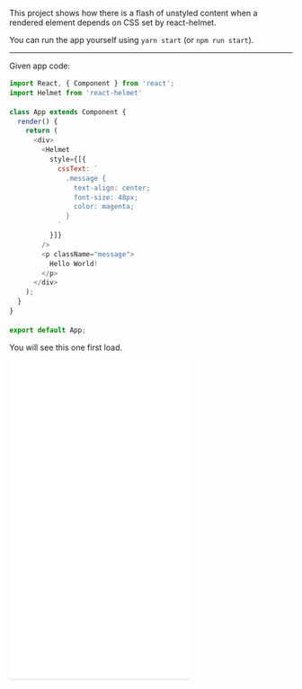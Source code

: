 This project shows how there is a flash of unstyled content when a rendered element depends on CSS set by react-helmet.

You can run the app yourself using `yarn start` (or `npm run start`).

---

Given app code:

```js
import React, { Component } from 'react';
import Helmet from 'react-helmet'

class App extends Component {
  render() {
    return (
      <div>
        <Helmet
          style={[{
            cssText: `
              .message {
                text-align: center;
                font-size: 48px;
                color: magenta;
              }
            `
          }]}
        />
        <p className="message">
          Hello World!
        </p>
      </div>
    );
  }
}

export default App;
```

You will see this one first load.

![](./FUOC.gif)